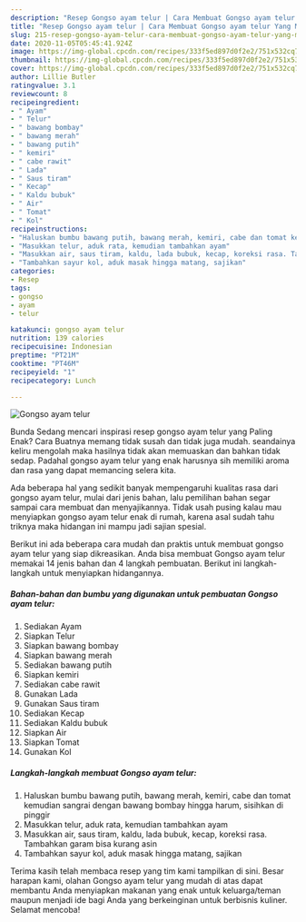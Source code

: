 ```yaml
---
description: "Resep Gongso ayam telur | Cara Membuat Gongso ayam telur Yang Menggugah Selera"
title: "Resep Gongso ayam telur | Cara Membuat Gongso ayam telur Yang Menggugah Selera"
slug: 215-resep-gongso-ayam-telur-cara-membuat-gongso-ayam-telur-yang-menggugah-selera
date: 2020-11-05T05:45:41.924Z
image: https://img-global.cpcdn.com/recipes/333f5ed897d0f2e2/751x532cq70/gongso-ayam-telur-foto-resep-utama.jpg
thumbnail: https://img-global.cpcdn.com/recipes/333f5ed897d0f2e2/751x532cq70/gongso-ayam-telur-foto-resep-utama.jpg
cover: https://img-global.cpcdn.com/recipes/333f5ed897d0f2e2/751x532cq70/gongso-ayam-telur-foto-resep-utama.jpg
author: Lillie Butler
ratingvalue: 3.1
reviewcount: 8
recipeingredient:
- " Ayam"
- " Telur"
- " bawang bombay"
- " bawang merah"
- " bawang putih"
- " kemiri"
- " cabe rawit"
- " Lada"
- " Saus tiram"
- " Kecap"
- " Kaldu bubuk"
- " Air"
- " Tomat"
- " Kol"
recipeinstructions:
- "Haluskan bumbu bawang putih, bawang merah, kemiri, cabe dan tomat kemudian sangrai dengan bawang bombay hingga harum, sisihkan di pinggir"
- "Masukkan telur, aduk rata, kemudian tambahkan ayam"
- "Masukkan air, saus tiram, kaldu, lada bubuk, kecap, koreksi rasa. Tambahkan garam bisa kurang asin"
- "Tambahkan sayur kol, aduk masak hingga matang, sajikan"
categories:
- Resep
tags:
- gongso
- ayam
- telur

katakunci: gongso ayam telur 
nutrition: 139 calories
recipecuisine: Indonesian
preptime: "PT21M"
cooktime: "PT46M"
recipeyield: "1"
recipecategory: Lunch

---
```



![Gongso ayam telur](https://img-global.cpcdn.com/recipes/333f5ed897d0f2e2/751x532cq70/gongso-ayam-telur-foto-resep-utama.jpg)

Bunda Sedang mencari inspirasi resep gongso ayam telur yang Paling Enak? Cara Buatnya memang tidak susah dan tidak juga mudah. seandainya keliru mengolah maka hasilnya tidak akan memuaskan dan bahkan tidak sedap. Padahal gongso ayam telur yang enak harusnya sih memiliki aroma dan rasa yang dapat memancing selera kita.



Ada beberapa hal yang sedikit banyak mempengaruhi kualitas rasa dari gongso ayam telur, mulai dari jenis bahan, lalu pemilihan bahan segar sampai cara membuat dan menyajikannya. Tidak usah pusing kalau mau menyiapkan gongso ayam telur enak di rumah, karena asal sudah tahu triknya maka hidangan ini mampu jadi sajian spesial.


Berikut ini ada beberapa cara mudah dan praktis untuk membuat gongso ayam telur yang siap dikreasikan. Anda bisa membuat Gongso ayam telur memakai 14 jenis bahan dan 4 langkah pembuatan. Berikut ini langkah-langkah untuk menyiapkan hidangannya.

<!--inarticleads1-->

##### Bahan-bahan dan bumbu yang digunakan untuk pembuatan Gongso ayam telur:

1. Sediakan  Ayam
1. Siapkan  Telur
1. Siapkan  bawang bombay
1. Siapkan  bawang merah
1. Sediakan  bawang putih
1. Siapkan  kemiri
1. Sediakan  cabe rawit
1. Gunakan  Lada
1. Gunakan  Saus tiram
1. Sediakan  Kecap
1. Sediakan  Kaldu bubuk
1. Siapkan  Air
1. Siapkan  Tomat
1. Gunakan  Kol




<!--inarticleads2-->

##### Langkah-langkah membuat Gongso ayam telur:

1. Haluskan bumbu bawang putih, bawang merah, kemiri, cabe dan tomat kemudian sangrai dengan bawang bombay hingga harum, sisihkan di pinggir
1. Masukkan telur, aduk rata, kemudian tambahkan ayam
1. Masukkan air, saus tiram, kaldu, lada bubuk, kecap, koreksi rasa. Tambahkan garam bisa kurang asin
1. Tambahkan sayur kol, aduk masak hingga matang, sajikan




Terima kasih telah membaca resep yang tim kami tampilkan di sini. Besar harapan kami, olahan Gongso ayam telur yang mudah di atas dapat membantu Anda menyiapkan makanan yang enak untuk keluarga/teman maupun menjadi ide bagi Anda yang berkeinginan untuk berbisnis kuliner. Selamat mencoba!

